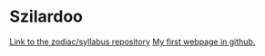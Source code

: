# Szilardoo
[Link to the zodiac/syllabus repository](https://github.com/greenfox-academy/zodiac-syllabus "Zodiac/syllabus repository")
[My first webpage in github.](https://szilardoo.github.io/ "My webpage")
